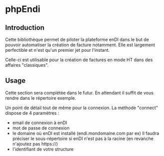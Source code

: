 # phpEndi

## Introduction

Cette bibliothèque permet de piloter la plateforme enDI dans le but de pouvoir automatiser la création de facture notamment.
Elle est largement perfectible et n'est qu'un premier jet pour l'instant.

Celle-ci est utilisable pour la création de factures en mode HT dans des affaires "classiques".

## Usage
Cette section sera complétée dans le futur.
En attendant il suffit de vous rendre dans le répertoire exemple.

Un point de détail tout de même pour la connexion.
La méthode "connect" dispose de 4 paramètres :
- email de connexion à enDI
- mot de passe de connexion
- le domaine où enDI est installé (endi.mondomaine.com par ex)
  Il faudra préciser le sous-répertoire si enDI n'est pas à la racine (en revanche n'ajoutez pas https://)
- l'identifiant de votre structure